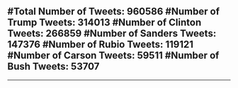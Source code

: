 #Total Number of Tweets: 960586 
#Number of Trump Tweets: 314013
#Number of Clinton Tweets: 266859
#Number of Sanders Tweets: 147376
#Number of Rubio Tweets: 119121
#Number of Carson Tweets: 59511
#Number of Bush Tweets: 53707
---
---
